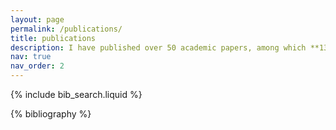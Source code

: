 ```yaml
---
layout: page
permalink: /publications/
title: publications
description: I have published over 50 academic papers, among which **13 are as the first or corresponding author** (<a href='https://scholar.google.com/citations?user=UB0ZxNgAAAAJ&hl=zh-CN'>Google Scholar</a> H-index = 21). Following are the publications by categories in reversed chronological order.
nav: true
nav_order: 2
---
```


<!-- _pages/publications.md -->

<!-- Bibsearch Feature -->

{% include bib_search.liquid %}

<div class="publications">

{% bibliography %}

</div>
